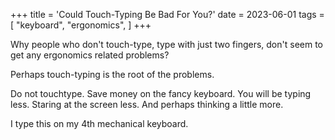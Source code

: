 +++
title = 'Could Touch-Typing Be Bad For You?'
date = 2023-06-01
tags = [
    "keyboard",
    "ergonomics", 
]
+++


Why people who don't touch-type,
type with just two fingers,
don't seem to get
any ergonomics related problems?

Perhaps touch-typing is the root of the problems.

Do not touchtype.
Save money on the fancy keyboard.
You will be typing less.
Staring at the screen less.
And perhaps thinking a little more.

I type this on my 4th mechanical keyboard. 
